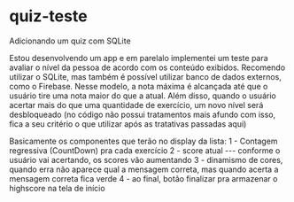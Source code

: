# quiz-teste
Adicionando um quiz com SQLite

Estou desenvolvendo um app e em parelalo implementei um teste para avaliar o nível da pessoa de acordo com os conteúdo exibidos. Recomendo utilizar o SQLite, mas também é possível utilizar banco de dados externos, como o Firebase. Nesse modelo, a nota máxima é alcançada até que o usuário tire uma nota maior do que a atual. Além disso, quando o usuário acertar mais do que uma quantidade de exercício, um novo nível será desbloqueado (no código não possui tratamentos mais afundo com isso, fica a seu critério o que utilizar após as tratativas passadas aqui)

Basicamente os componentes que terão no display da lista:
1 - Contagem regressiva (CountDown) pra cada exercício
2 - score atual --- conforme o usuário vai acertando, os scores vão aumentando
3 - dinamismo de cores, quando erra não aparece qual a mensagem correta, mas quando acerta a mensagem correta fica verde
4 - ao final, botão finalizar pra armazenar o highscore na tela de início
